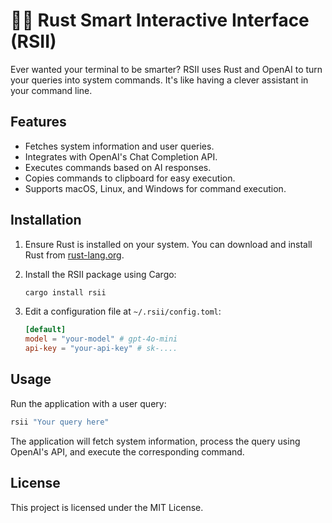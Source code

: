 # 🌟🚀 Rust Smart Interactive Interface (RSII)

Ever wanted your terminal to be smarter? RSII uses Rust and OpenAI to turn your queries into system commands. It's like having a clever assistant in your command line.

## Features

- Fetches system information and user queries.
- Integrates with OpenAI's Chat Completion API.
- Executes commands based on AI responses.
- Copies commands to clipboard for easy execution.
- Supports macOS, Linux, and Windows for command execution.

## Installation

1. Ensure Rust is installed on your system. You can download and install Rust from [rust-lang.org](https://www.rust-lang.org/learn/get-started).
2. Install the RSII package using Cargo:
    ```sh
    cargo install rsii
    ```

3. Edit a configuration file at `~/.rsii/config.toml`:
    ```toml
    [default]
    model = "your-model" # gpt-4o-mini
    api-key = "your-api-key" # sk-....
    ```

## Usage

Run the application with a user query:
```sh
rsii "Your query here"
```

The application will fetch system information, process the query using OpenAI's API, and execute the corresponding command.

## License

This project is licensed under the MIT License.